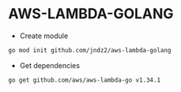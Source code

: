 # AWS-LAMBDA-GOLANG


* Create module 

```bash
go mod init github.com/jndz2/aws-lambda-golang
```

* Get dependencies

```bash
go get github.com/aws/aws-lambda-go v1.34.1 
```